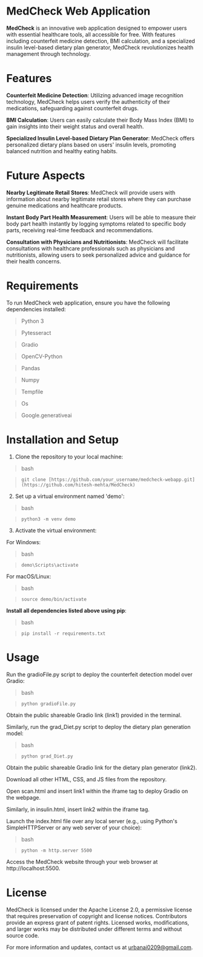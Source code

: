 # **MedCheck Web Application**
**MedCheck** is an innovative web application designed to empower users with essential healthcare tools, all accessible for free. With features including counterfeit medicine detection, BMI calculation, and a specialized insulin level-based dietary plan generator, MedCheck revolutionizes health management through technology.

# Features
**Counterfeit Medicine Detection**: Utilizing advanced image recognition technology, MedCheck helps users verify the authenticity of their medications, safeguarding against counterfeit drugs.

**BMI Calculation**: Users can easily calculate their Body Mass Index (BMI) to gain insights into their weight status and overall health.

**Specialized Insulin Level-based Dietary Plan Generator**: MedCheck offers personalized dietary plans based on users' insulin levels, promoting balanced nutrition and healthy eating habits.

# Future Aspects

**Nearby Legitimate Retail Stores**: MedCheck will provide users with information about nearby legitimate retail stores where they can purchase genuine medications and healthcare products.

**Instant Body Part Health Measurement**: Users will be able to measure their body part health instantly by logging symptoms related to specific body parts, receiving real-time feedback and recommendations.

**Consultation with Physicians and Nutritionists**: MedCheck will facilitate consultations with healthcare professionals such as physicians and nutritionists, allowing users to seek personalized advice and guidance for their health concerns.

# **Requirements**
To run MedCheck web application, ensure you have the following dependencies installed:

>Python 3

>Pytesseract

>Gradio

>OpenCV-Python

>Pandas

>Numpy

>Tempfile

>Os

>Google.generativeai

# **Installation and Setup**

1. Clone the repository to your local machine:

> bash

> ```git clone [https://github.com/your_username/medcheck-webapp.git](https://github.com/hitesh-mehta/MedCheck)```

2. Set up a virtual environment named 'demo':

>bash

>```python3 -m venv demo```

3. Activate the virtual environment:

For Windows:

> bash

>```demo\Scripts\activate```

For macOS/Linux:

> bash

>```source demo/bin/activate```

**Install all dependencies listed above using pip**:

> bash

>```pip install -r requirements.txt```

# **Usage**

Run the gradioFile.py script to deploy the counterfeit detection model over Gradio:

> bash

> ```python gradioFile.py```

Obtain the public shareable Gradio link (link1) provided in the terminal.

Similarly, run the grad_Diet.py script to deploy the dietary plan generation model:

> bash

> ```python grad_Diet.py```

Obtain the public shareable Gradio link for the dietary plan generator (link2).

Download all other HTML, CSS, and JS files from the repository.

Open scan.html and insert link1 within the iframe tag to deploy Gradio on the webpage.

Similarly, in insulin.html, insert link2 within the iframe tag.

Launch the index.html file over any local server (e.g., using Python's SimpleHTTPServer or any web server of your choice):

> bash

> ```python -m http.server 5500```

Access the MedCheck website through your web browser at http://localhost:5500.

# **License**
MedCheck is licensed under the Apache License 2.0, a permissive license that requires preservation of copyright and license notices. Contributors provide an express grant of patent rights. Licensed works, modifications, and larger works may be distributed under different terms and without source code.

For more information and updates, contact us at urbanai0209@gmail.com.
